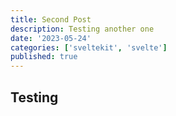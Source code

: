 ```yaml
---
title: Second Post
description: Testing another one
date: '2023-05-24'
categories: ['sveltekit', 'svelte']
published: true
---
```


## Testing
